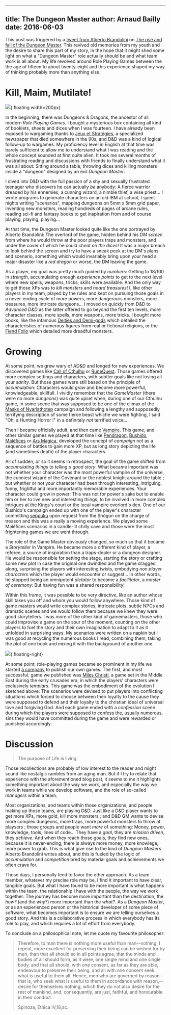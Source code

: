 ------------
title: The Dungeon Master 
author: Arnaud Bailly 
date: 2016-06-03
------------

This post was triggered by a [tweet from Alberto Brandolini](https://twitter.com/ziobrando/status/737619202538758145) on  [The rise and fall of the Dungeon Master](https://medium.com/@ziobrando/the-rise-and-fall-of-the-dungeon-master-c2d511eed12f#.erkso3y88). This revived old memories from my youth and the desire to share this part of my story, in the hope that it might shed some light on what a "Dungeon Master" role actually should be and what team work is all about. My life revolved around Role Playing Games between the the age of fifteen to about twenty-eight and this experience shaped my way of thinking probably more than anything else.

# Kill, Maim, Mutilate!

![](https://upload.wikimedia.org/wikipedia/en/3/32/D%26D_Basic_Rules_1981.jpg){.floating width=200px}

In the beginning, there was Dungeons & Dragons, the ancestor of all modern *Role Playing Games*. I bought a mysterious box containing all kind of booklets, sheets and dices when I was fourteen. I have already been exposed to wargaming thanks to [Jeux et Stratégies](https://fr.wikipedia.org/wiki/Jeux_et_Strat%C3%A9gie), a specialized newspaper that died somewhere in the 90s, and D&D was a kind of logical follow-up to wargames. My proficiency level in English at that time was barely sufficient to allow me to understand what I was reading and the whole concept sounded at first quite alien. It took me several months of frustrating reading and discussions with friends to finally understand what it was all about: Sitting around a table, throwing dices and killing monsters inside a "dungeon" designed by an evil *Dungeon Master*.

I dived into D&D with the full passion of a shy and sexually frustrated teenager who discovers he can actually *be* anybody: A fierce warrior dreaded by his ennemies, a cunning wizard, a nimble thief, a wise priest... I wrote programs to generate characters on an old IBM at school, I spent nights writing "scenarios", mapping dungeons on 5mm x 5mm grid paper, inventing new monsters, reading hundreds of pages of arcane rules, reading sci-fi and fantasy books to get inspiration from and of course playing, playing, playing...

At that time, the Dungeon Master looked quite like the one portrayed by Alberto Brandolini: The overlord of the game, hidden behind his *DM screen* from where he would throw at the poor players traps and monsters, and under the cover of which he could *cheat on the dices*! It was a major breach to look behind the screen and try to have a sneak peek at the DM's plans and scenario, something which would invariably bring upon your head a major disaster like a *red dragon* or worse, the DM leaving the game.

As a player, my goal was pretty much guided by *numbers*: Getting to 18/100 in *strength*, accumulating enough *experience points* to get to the next level where new spells, weapons, tricks, skills were available. And the only way to get those XPs was to *kill monsters* and *hoard treasures*! I, like other players in my team, played by the rules and kept on pursuing those goals in a never-ending cycle of more powers, more dangerours monsters, more treasures, more intricate dungeons... I moved on quickly from D&D to *Advanced D&D* as the latter offered to go beyond the first ten levels, more character classes, more spells, more weapons, more tricks. I bought more books, like the infamous [Deities and Demi-gods](https://en.wikipedia.org/wiki/Deities_%26_Demigods#2nd_Edition_Advanced_Dungeons_.26_Dragons) which detailed the characteristics of numerous figures from real or fictional religions, or the [Fiend Folio](https://en.wikipedia.org/wiki/Fiend_Folio) which detailed more dreadful monsters.

# Growing

At some point, we grew wary of AD&D and longed for new experiences. We discovered games like [Call of Cthulhu](https://en.wikipedia.org/wiki/Call_of_Cthulhu_%28role-playing_game%29) or [RuneQuest](https://en.wikipedia.org/wiki/RuneQuest). Those games offered more complex settings and characters, with subtler goals like not losing all your *sanity*. But those games were still based on the principle of *accumulation*: Characters would *grow* and become more powerful, knowledgeable, skillfull. I vividly remember that the *GameMaster* (there were no more *dungeons*) was quite upset when, during one of our Cthulhu game, in some scene that was supposed to be one of the climax of the [Masks of Nyarlathotep](https://index.rpg.net/display-entry.phtml?mainid=829&editionid=1045) campaign and following a lengthy and supposedly terrifying description of some fierce beast whiche we were fighting, I said "Oh, a Hunting Horror !" in a definitely *not* terrified voice...

Then I became officially adult, and then came [Vampire](https://en.wikipedia.org/wiki/Vampire:_The_Masquerade). This game, and other similar games we played at that time like [Pendragon](https://en.wikipedia.org/wiki/Pendragon_%28role-playing_game%29), [Bushido](https://en.wikipedia.org/wiki/Bushido_%28role-playing_game%29), [Maléfices](https://en.wikipedia.org/wiki/Mal%C3%A9fices) or [Ars Magica](https://en.wikipedia.org/wiki/Ars_Magica), developed the concept of *campaign* not as a sequence of battles to gain more XP, but as long story depicting the life (and sometimes death) of the player characters.

All of sudden, or so it seems in retrospect, the goal of the game shifted from *accumulating things* to *telling a good story*. What became important was not whether your character was the most powerful vampire of the universe, the cunniest wizard of the Covenant or the noblest knight around the table ; but whether or not your character had been through interesting, intriguing, funny, frightful and more importantly memorable experiences. Your character could grow in power: This was not for power's sake but to enable him or her to live new and interesting things, to be involved in more complex intrigues at the Kings's court or the local vampire overlord's den. One of our Bushido's campaign ended up with one of the player's character committing [seppuku](https://en.wikipedia.org/wiki/Seppuku) upon request from the Shôgun on the charge of treason and this was a really a moving experience. We played some Maléfices scenarios in a candle-lit chilly cave and those were the most frightening games we are went through.

The role of the Game Master obviously changed, so much so that it became a *Storyteller* in Vampire. He became more a different kind of player, a referee, a source of inspiration than a traps-dealer or a dungeon designer. He would be responsible for setting the stage, starting the story or crafting some new plot in case the original one dwindled and the game dragged along, surprising the players with interesting twists, embodying *non player characters* which the player would encounter or suggest... In other words, he stopped being an omnipotent *dictator* to become a *facilitator*, a *master of ceremony*: But having fun was a shared responsibility!

Within this frame, it was possible to be very directive, like an author whose skill takes you off and whom you would follow anywhere. Those kind of game masters would write complex stories, intricate plots, subtle NPCs and dramatic scenes and we would follow them because we knew they were good storytellers. I was more of the other kind of gamemasters, those who could improvise a game on the spur of the moment, counting on the other players to fuel the story and their own imagination to adapt to it as it unfolded in surprising ways. My scenarios were written on a napkin but I was good at recycling the numerous books I read, combining them, taking the plot of one book and mixing it with the background of another one. 

![](http://www.legrog.org/visuels/gammes/288.jpg){.floating-right}

At some point, role-playing games became so prominent in my life we started [a company](https://rpggeek.com/rpgpublisher/11284/sarl-sans-peur-et-sans-reproche) to publish our own games. The first, and most successful, game we published was [Miles Christi](https://fr.wikipedia.org/wiki/Miles_Christi), a game set in the Middle East during the early crusades era, in which the players' characters were exclusively *templars*. This game was the embodiment of the evolution I sketched above: The scenarios were devised to put players into conflicting situations which forced to choose between their loyalty to the cause they were supposed to defend and their loyalty to the christian ideal of universal love and forgiving God. And each game ended with a *confession* scene during which the players were supposed to confess the, usually numerous, sins they would have committed during the game and were rewarded or punished accordingly.

# Discussion

> The purpose of Life is living.

Those recollections are probably of low interest to the reader and might sound like nostalgic rambles from an aging man. But if I try to relate that experience with the aforementioned blog post, it seems to me it highlights something important about the way we work, and especially the way we work in teams while we develop software, and the role of so-called *managers* within a team.

Most organizations, and teams within those organizations, and people making up those teams, are playing D&D. Just like a D&D player wants to get more XPs, more gold, kill more monsters ; and D&D GM wants to devise more complex dungeons, more traps, more powerful monsters to throw at playsers ; those groups and people want *more* of something: Money, power, knowledge, tools, lines of code... They have a *goal*, they are *mission driven*, they *achieve*. And when they reach those goals, they find new ones, because it is never-ending, there is always more money, more knowlege, more power to grab. This is what give rise to the kind of *Dungeon Masters* Alberto Brandolini writes about, and this is fueled by the logic of *accumulation* and *competition* bred by material goals and achievements we often crave for.

Those days, I personally tend to favor the other approach. As a team member, whatever my precise role may be, I find it important to have clear, tangible goals. But what I have found to be more important is what happens within the team, the relationship I have with the people, the way we work together: The journey has become more important than the destination, the *how?* (and the *why?*) more important than the *what?*. As a *Dungeon Master*, or as an experienced person or the historical developer of some piece of software, what becomes important is to ensure *we* are telling ourselves a good story. And this is a collaborative process in which everybody has its role to play, and which requires a lot of effort from everybody.

To conclude on a philosophical note, let me quote my favourite philosopher:

> Therefore, to man there is nothing more useful than man--nothing, I repeat, more excellent for preserving their being can be wished for by men, than that all should so in all points agree, that the minds and bodies of all should form, as it were, one single mind and one single body, and that all should, with one consent, as far as they are able, endeavour to preserve their being, and all with one consent seek what is useful to them all. Hence, men who are governed by reason--that is, who seek what is useful to them in accordance with reason,--desire for themselves nothing, which they do not also desire for the rest of mankind, and, consequently, are just, faithful, and honourable in their conduct.
>
> Spinoza, Ethica IV,18,sc.
